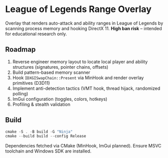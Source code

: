 # League of Legends Range Overlay

Overlay that renders auto-attack and ability ranges in League of Legends by scanning process memory and hooking DirectX 11. **High ban risk** – intended for educational research only.

## Roadmap

1. Reverse engineer memory layout to locate local player and ability structures (signatures, pointer chains, offsets)
2. Build pattern-based memory scanner
3. Hook `IDXGISwapChain::Present` via MinHook and render overlay primitives (D3D11)
4. Implement anti-detection tactics (VMT hook, thread hijack, randomized polling)
5. ImGui configuration (toggles, colors, hotkeys)
6. Profiling & stealth validation

## Build

```ps1
cmake -S . -B build -G "Ninja"
cmake --build build --config Release
```

Dependencies fetched via CMake (MinHook, ImGui planned). Ensure MSVC toolchain and Windows SDK are installed.
